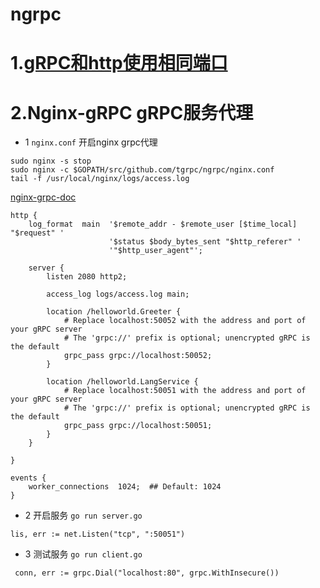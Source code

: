 # ngrpc


1.[gRPC和http使用相同端口](cmux.md)
============

2.Nginx-gRPC gRPC服务代理
============


 - 1 `nginx.conf` 开启nginx grpc代理

```
sudo nginx -s stop
sudo nginx -c $GOPATH/src/github.com/tgrpc/ngrpc/nginx.conf
tail -f /usr/local/nginx/logs/access.log
```

[nginx-grpc-doc](https://www.nginx.com/blog/nginx-1-13-10-grpc/)

```
http {
    log_format  main  '$remote_addr - $remote_user [$time_local] "$request" '
                      '$status $body_bytes_sent "$http_referer" '
                      '"$http_user_agent"';

    server {
        listen 2080 http2;
 
        access_log logs/access.log main;

        location /helloworld.Greeter {
            # Replace localhost:50052 with the address and port of your gRPC server
            # The 'grpc://' prefix is optional; unencrypted gRPC is the default    
            grpc_pass grpc://localhost:50052;
        }

        location /helloworld.LangService {
            # Replace localhost:50051 with the address and port of your gRPC server
            # The 'grpc://' prefix is optional; unencrypted gRPC is the default    
            grpc_pass grpc://localhost:50051;
        }
    }

}

events {
    worker_connections  1024;  ## Default: 1024
}
```

 - 2 开启服务 `go run server.go`

```
lis, err := net.Listen("tcp", ":50051")
```

 - 3 测试服务 `go run client.go`

```
 conn, err := grpc.Dial("localhost:80", grpc.WithInsecure())
```